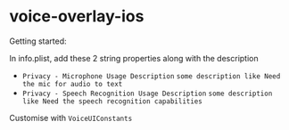 # voice-overlay-ios

Getting started:

In info.plist, add these 2 string properties along with the description

- `Privacy - Microphone Usage Description` `some description like Need the mic for audio to text`
- `Privacy - Speech Recognition Usage Description` `some description like Need the speech recognition capabilities`

Customise with `VoiceUIConstants`